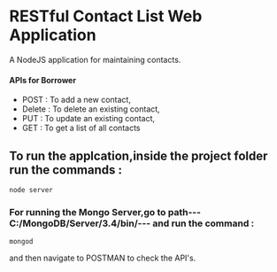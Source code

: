 # RESTful Contact List Web Application
A NodeJS application for maintaining contacts.

#### APIs for Borrower
* POST : To add a new contact,
* Delete : To delete an existing contact,
* PUT : To update an existing contact,
* GET  : To get a list of all contacts

## To run the applcation,inside the project folder run the commands :
```
node server
```

### For running the Mongo Server,go to path---C:/MongoDB/Server/3.4/bin/--- and run the command :
```
mongod
```

and then  navigate to POSTMAN to check the API's.

